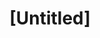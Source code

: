 ---
pid: MX33
title: "[Untitled]"
location_transcription: 
zipcode: 
outside_phl: 
neighborhood: 
age: 
age_range: 
instagram: 
image_file_name: MX_33.jpg
proposal_transcription: "[Spongebob drawing]"
topic: Pop Culture,Youth
topic_summary: 0, 0
type: Other No Form
keywords_other: 
credit: 
image_labels: 
twitter: 
facebook: 
permalink: "/monuments/mx33/"
layout: item-page
---